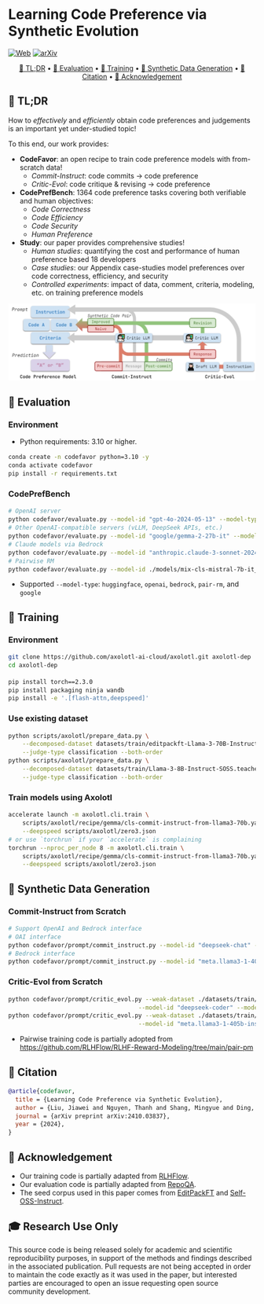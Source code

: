 # Learning Code Preference via Synthetic Evolution

[![Web](https://img.shields.io/badge/Website-8A2BE2.svg?style=flat-square)](https://llm-code-preference.github.io/)
[![arXiv](https://img.shields.io/badge/arXiv-2410.03837-b31b1b.svg?style=flat-square)](https://arxiv.org/abs/2410.03837)

<p align="center">
    <a href="#-tldr">📰 TL;DR</a> •
    <a href="#-evaluation">🔎 Evaluation</a> •
    <a href="#-training">🧪 Training</a> •
    <a href="#-synthetic-data-generation">🔮 Synthetic Data Generation</a> •
    <a href="#-citation">📜 Citation</a> •
    <a href="#-acknowledgement">🙏 Acknowledgement</a>
</p>

## 📰 TL;DR

How to *effectively* and *efficiently* obtain code preferences and judgements is an important yet under-studied topic! 

To this end, our work provides:

* **CodeFavor**: an open recipe to train code preference models with from-scratch data!
  * *Commit-Instruct*: code commits -> code preference
  * *Critic-Evol*: code critique & revising -> code preference
* **CodePrefBench**: 1364 code preference tasks covering both verifiable and human objectives:
  * *Code Correctness*
  * *Code Efficiency*
  * *Code Security*
  * *Human Preference*
* **Study**: our paper provides comprehensive studies!
  * *Human studies*: quantifying the cost and performance of human preference based 18 developers
  * *Case studies*: our Appendix case-studies model preferences over code correctness, efficiency, and security
  * *Controlled experiments*: impact of data, comment, criteria, modeling, etc. on training preference models

![](./assets/codefavor.png)

## 🔎 Evaluation

### Environment

* Python requirements: 3.10 or higher.

```bash
conda create -n codefavor python=3.10 -y
conda activate codefavor
pip install -r requirements.txt
```

### CodePrefBench

```bash
# OpenAI server
python codefavor/evaluate.py --model-id "gpt-4o-2024-05-13" --model-type openai --concurrency 80
# Other OpenAI-compatible servers (vLLM, DeepSeek APIs, etc.)
python codefavor/evaluate.py --model-id "google/gemma-2-27b-it" --model-type openai --concurrency 80 --model-url http://localhost:8000/v1
# Claude models via Bedrock
python codefavor/evaluate.py --model-id "anthropic.claude-3-sonnet-20240229-v1:0" --model-type bedrock --concurrency 10
# Pairwise RM
python codefavor/evaluate.py --model-id ./models/mix-cls-mistral-7b-it_bs32_ep1_lr5e-6-l3-70b/checkpoint-688 --model-type pair-rm
```

* Supported `--model-type`: `huggingface`, `openai`, `bedrock`, `pair-rm`, and `google`

## 🧪 Training

### Environment

```bash
git clone https://github.com/axolotl-ai-cloud/axolotl.git axolotl-dep
cd axolotl-dep

pip install torch==2.3.0
pip install packaging ninja wandb
pip install -e '.[flash-attn,deepspeed]'
```

### Use existing dataset

```bash
python scripts/axolotl/prepare_data.py \
    --decomposed-dataset datasets/train/editpackft-Llama-3-70B-Instruct.commit_instruct.decompose.jsonl \
    --judge-type classification --both-order
python scripts/axolotl/prepare_data.py \
    --decomposed-dataset datasets/train/Llama-3-8B-Instruct-SOSS.teacher.Llama-3-70B-Instruct.critic_evol.decompose.jsonl \
    --judge-type classification --both-order
```

### Train models using Axolotl

```bash
accelerate launch -m axolotl.cli.train \
    scripts/axolotl/recipe/gemma/cls-commit-instruct-from-llama3-70b.yaml \
    --deepspeed scripts/axolotl/zero3.json
# or use `torchrun` if your `accelerate` is complaining
torchrun --nproc_per_node 8 -m axolotl.cli.train \
    scripts/axolotl/recipe/gemma/cls-commit-instruct-from-llama3-70b.yaml \
    --deepspeed scripts/axolotl/zero3.json
```

## 🔮 Synthetic Data Generation

### Commit-Instruct from Scratch

```bash
# Support OpenAI and Bedrock interface
# OAI interface
python codefavor/prompt/commit_instruct.py --model-id "deepseek-chat" --model-type "openai" --concurrency 256 --dataset editpackft --model-url "https://api.deepseek.com/v1"
# Bedrock interface
python codefavor/prompt/commit_instruct.py --model-id "meta.llama3-1-405b-instruct-v1:0" --model-type "bedrock" --concurrency 10 --dataset editpackft
```

### Critic-Evol from Scratch

```bash
python codefavor/prompt/critic_evol.py --weak-dataset ./datasets/train/Llama-3-8B-Instruct-SOSS.jsonl \
                                     --model-id "deepseek-coder" --model-url "https://api.deepseek.com/v1"
python codefavor/prompt/critic_evol.py --weak-dataset ./datasets/train/Llama-3-8B-Instruct-SOSS.jsonl \
                                     --model-id "meta.llama3-1-405b-instruct-v1:0" --concurrency 10
```

* Pairwise training code is partially adopted from https://github.com/RLHFlow/RLHF-Reward-Modeling/tree/main/pair-pm

## 📜 Citation

```bibtex
@article{codefavor,
  title = {Learning Code Preference via Synthetic Evolution},
  author = {Liu, Jiawei and Nguyen, Thanh and Shang, Mingyue and Ding, Hantian and Li, Xiaopeng and Yu, Yu and Kumar, Varun and Wang, Zijian},
  journal = {arXiv preprint arXiv:2410.03837},
  year = {2024},
}
```

## 🙏 Acknowledgement

* Our training code is partially adapted from [RLHFlow](https://github.com/RLHFlow/RLHF-Reward-Modeling).
* Our evaluation code is partially adapted from [RepoQA](https://github.com/evalplus/repoqa).
* The seed corpus used in this paper comes from [EditPackFT](https://huggingface.co/datasets/nuprl/EditPackFT) and [Self-OSS-Instruct](https://huggingface.co/datasets/bigcode/self-oss-instruct-sc2-exec-filter-50k).

## 🎓 Research Use Only
This source code is being released solely for academic and scientific reproducibility purposes, in support of the methods and findings described in the associated publication. Pull requests are not being accepted in order to maintain the code exactly as it was used in the paper, but interested parties are encouraged to open an issue requesting open source community development.
